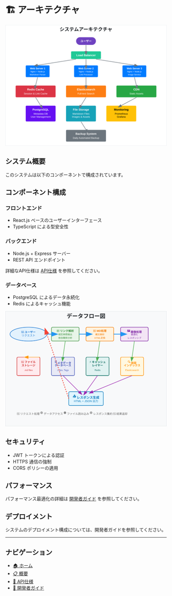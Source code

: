 # 🏗️ アーキテクチャ

![アーキテクチャ図](../images/architecture-diagram.svg)

## システム概要

このシステムは以下のコンポーネントで構成されています。

## コンポーネント構成

### フロントエンド
- React.js ベースのユーザーインターフェース
- TypeScript による型安全性

### バックエンド
- Node.js + Express サーバー
- REST API エンドポイント

詳細なAPI仕様は [API仕様](./050-api-reference.html) を参照してください。

### データベース
- PostgreSQL によるデータ永続化
- Redis によるキャッシュ機能

![データフロー図](../images/data-flow.svg)

## セキュリティ

- JWT トークンによる認証
- HTTPS 通信の強制
- CORS ポリシーの適用

## パフォーマンス

パフォーマンス最適化の詳細は [開発者ガイド](./070-developer-guide.html) を参照してください。

## デプロイメント

システムのデプロイメント構成については、開発者ガイドを参照してください。

---

## ナビゲーション

- [🏠 ホーム](./010-README.html)
- [📋 概要](./020-overview.html)
- [🔧 API仕様](./050-api-reference.html)
- [👥 開発者ガイド](./070-developer-guide.html)
